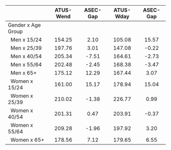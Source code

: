 
|                      |    ATUS-Wend |     ASEC-Gap |    ATUS-Wday |     ASEC-Gap |
| -------------------- | :----------: | :----------: | :----------: | :----------: |
| Gender x Age Group   |              |              |              |              |
| &nbsp;&nbsp;Men x 15/24 |       154.25 |         2.10 |       105.08 |        15.57 |
| &nbsp;&nbsp;Men x 25/39 |       197.76 |         3.01 |       147.08 |        -0.22 |
| &nbsp;&nbsp;Men x 40/54 |       205.34 |        -7.51 |       164.61 |        -2.73 |
| &nbsp;&nbsp;Men x 55/64 |       202.48 |        -2.45 |       168.38 |        -3.47 |
| &nbsp;&nbsp;Men x 65+ |       175.12 |        12.29 |       167.44 |         3.07 |
| &nbsp;&nbsp;Women x 15/24 |       161.00 |        15.17 |       178.94 |        15.04 |
| &nbsp;&nbsp;Women x 25/39 |       210.02 |        -1.38 |       226.77 |         0.99 |
| &nbsp;&nbsp;Women x 40/54 |       201.31 |         0.47 |       203.91 |        -0.37 |
| &nbsp;&nbsp;Women x 55/64 |       209.28 |        -1.96 |       197.92 |         3.20 |
| &nbsp;&nbsp;Women x 65+ |       178.56 |         7.12 |       179.65 |         6.55 |

